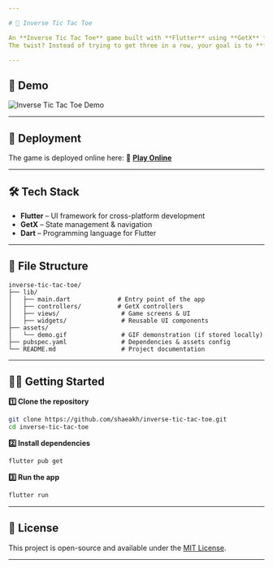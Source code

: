 ```yaml
---

# 🎯 Inverse Tic Tac Toe

An **Inverse Tic Tac Toe** game built with **Flutter** using **GetX** for state management.
The twist? Instead of trying to get three in a row, your goal is to **force your opponent** to make three marks (diagonal, vertical, or horizontal). If you succeed — **you win!**

---
```


## 📸 Demo

![Inverse Tic Tac Toe Demo](https://github.com/user-attachments/assets/90707110-0a10-45cf-bc0d-1afbe5e4e627)

---

## 🚀 Deployment

The game is deployed online here:
🔗 **[Play Online](https://toe-tic-tac-zahin.web.app/)**

---

## 🛠 Tech Stack

* **Flutter** – UI framework for cross-platform development
* **GetX** – State management & navigation
* **Dart** – Programming language for Flutter

---

## 📂 File Structure

```
inverse-tic-tac-toe/
├── lib/
│   ├── main.dart             # Entry point of the app
│   ├── controllers/          # GetX controllers
│   ├── views/                 # Game screens & UI
│   ├── widgets/               # Reusable UI components
├── assets/
│   └── demo.gif               # GIF demonstration (if stored locally)
├── pubspec.yaml               # Dependencies & assets config
└── README.md                  # Project documentation
```

---

## 🧑‍💻 Getting Started

**1️⃣ Clone the repository**

```bash
git clone https://github.com/shaeakh/inverse-tic-tac-toe.git
cd inverse-tic-tac-toe
```

**2️⃣ Install dependencies**

```bash
flutter pub get
```

**3️⃣ Run the app**

```bash
flutter run
```

---

## 📄 License

This project is open-source and available under the [MIT License](LICENSE).

---

